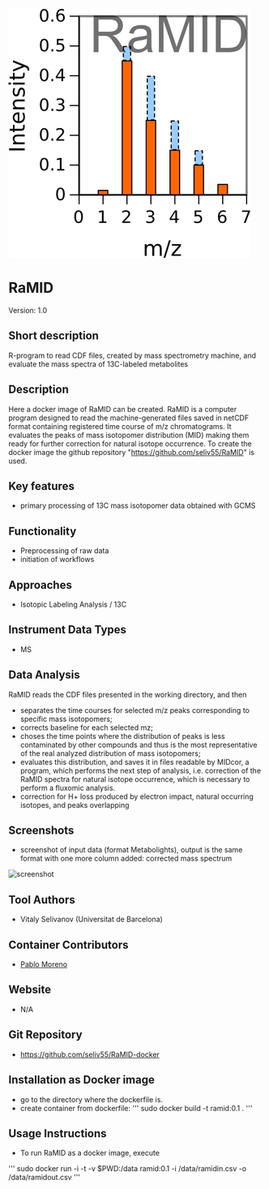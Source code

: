 ![Logo](figs/logo.png)

# RaMID
Version: 1.0

## Short description
R-program to read CDF files, created by mass spectrometry machine, and evaluate the mass spectra of 13C-labeled metabolites 

## Description

Here a docker image of RaMID can be created. RaMID is a computer program designed to read the machine-generated files saved in netCDF format containing registered time course of m/z chromatograms. It evaluates the peaks of mass isotopomer distribution (MID) making them ready for further correction for natural isotope occurrence. To create the docker image the github repository "https://github.com/seliv55/RaMID" is used.

## Key features

- primary processing of 13C mass isotopomer data obtained with GCMS

## Functionality

- Preprocessing of raw data
- initiation of workflows

## Approaches

- Isotopic Labeling Analysis / 13C
    
## Instrument Data Types

- MS

## Data Analysis

RaMID reads the CDF files presented in the working directory, and then
- separates the time courses for selected m/z peaks corresponding to specific mass isotopomers;
- corrects baseline for each selected mz;
- choses the time points where the distribution of peaks is less contaminated by other compounds and thus is the most representative of the real analyzed distribution of mass isotopomers;
- evaluates this distribution, and saves it in files readable by MIDcor, a program, which performs the next step of analysis, i.e. correction of the RaMID spectra for natural isotope occurrence, which is necessary to perform a fluxomic analysis.
- correction for H+ loss produced by electron impact, natural occurring isotopes, and peaks overlapping

## Screenshots

- screenshot of input data (format Metabolights), output is the same format with one more column added: corrected mass spectrum

![screenshot]()

## Tool Authors

- Vitaly Selivanov (Universitat de Barcelona)

## Container Contributors

- [Pablo Moreno](EBI)

## Website

- N/A

## Git Repository

- https://github.com/seliv55/RaMID-docker

## Installation as Docker image

- go to the directory where the dockerfile is.
- create container from dockerfile:
''' sudo docker build -t ramid:0.1 .  '''

## Usage Instructions

- To run RaMID as a docker image, execute
 
 '''  sudo docker run -i -t -v $PWD:/data ramid:0.1 -i /data/ramidin.csv -o /data/ramidout.csv '''
 



